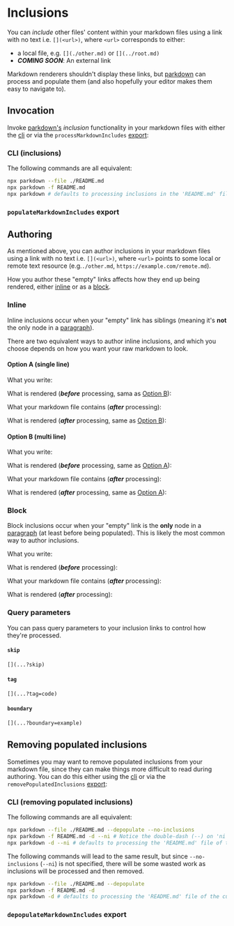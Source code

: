 # Inclusions

You can _include_ other files' content within your markdown files using a link with no text i.e. `[](<url>)`, where `<url>` corresponds to either:
  - a local file, e.g. `[](./other.md)` or `[](../root.md)`
  - **_COMING SOON_**: An external link 

Markdown renderers shouldn't display these links, but [parkdown]() can process and populate them (and also hopefully your editor makes them easy to navigate to).

## Invocation

Invoke [parkdown's]() _inclusion_ functionality in your markdown files with either the [cli](#cli-inclusions) or via the `processMarkdownIncludes` [export](#`processMarkdownIncludes`-export):

### CLI (inclusions)

The following commands are all equivalent:
```bash
npx parkdown --file ./README.md
npx parkdown -f README.md
npx parkdown # defaults to processing inclusions in the 'README.md' file of the current working directory
```

### `populateMarkdownIncludes` export

[](./code/inclusions.ts)

## Authoring

As mentioned above, you can author inclusions in your markdown files using a link with no text i.e. `[](<url>)`, where `<url>` points to some local or remote text resource (e.g.`./other.md`, `https://example.com/remote.md`).

How you author these "empty" links affects how they end up being rendered, either [inline](#inline) or as a [block](#block).

### Inline

Inline inclusions occur when your "empty" link has siblings (meaning it's **not** the only node in a [paragraph](https://www.markdownguide.org/basic-syntax/#paragraphs-1)).

There are two equivalent ways to author inline inclusions, and which you choose depends on how you want your raw markdown to look.

#### Option A (single line)

What you write:

[](./unpopulated/inline.single.md?tag=code)

What is rendered (**_before_** processing, sama as [Option B](#option-b-multi-line)):

[](./unpopulated/inline.single.md?tag=quote)

What your markdown file contains (**_after_** processing):

[](./populated/inline.single.md?tag=code)

What is rendered (**_after_** processing, same as [Option B](#option-b-multi-line)):

[](./populated/inline.single.md?tag=quote)

#### Option B (multi line)

What you write:

[](./unpopulated/inline.multi.md?tag=code)

What is rendered (**_before_** processing, same as [Option A](#option-a-single-line)):

[](./unpopulated/inline.multi.md?tag=quote)

What your markdown file contains (**_after_** processing):

[](./populated/inline.multi.md?tag=code)

What is rendered (**_after_** processing, same as [Option A](#option-a-single-line)):

[](./populated/inline.multi.md?tag=quote)

### Block

Block inclusions occur when your "empty" link is the **only** node in a [paragraph](https://www.markdownguide.org/basic-syntax/#paragraphs-1) (at least before being populated). This is likely the most common way to author inclusions.

What you write:

[](./unpopulated/block.md?tag=code)

What is rendered (**_before_** processing):

[](./unpopulated/block.md?tag=quote)

What your markdown file contains (**_after_** processing):

[](./populated/block.md?tag=code)

What is rendered (**_after_** processing):

[](./populated/block.md?tag=quote)

### Query parameters

You can pass query parameters to your inclusion links to control how they're processed.

#### `skip`
```md
[](...?skip)
```

[](../src/include.ts?tag=dropdown(See-default-behavior.)&boundary=Default-Behavior)

#### `tag`
```md
[](...?tag=code)
```

#### `boundary`

```md
[](...?boundary=example)
```



## Removing populated inclusions

Sometimes you may want to remove populated inclusions from your markdown file, since they can make things more difficult to read during authoring. You can do this either using the [cli](#cli-removing-populated-inclusions) or via the `removePopulatedInclusions` [export](#`removePopulatedInclusions`-export):

### CLI (removing populated inclusions)

The following commands are all equivalent:

```bash
npx parkdown --file ./README.md --depopulate --no-inclusions
npx parkdown -f README.md -d --ni # Notice the double-dash (--) on 'ni'
npx parkdown -d --ni # defaults to processing the 'README.md' file of the current working directory
```

The following commands will lead to the same result, but since `--no-inclusions` (`--ni`) is not specified, there will be some wasted work as inclusions will be processed and then removed.

```bash
npx parkdown --file ./README.md --depopulate
npx parkdown -f README.md -d
npx parkdown -d # defaults to processing the 'README.md' file of the current working directory
```

### `depopulateMarkdownIncludes` export

[](./code/depopulate.ts)
